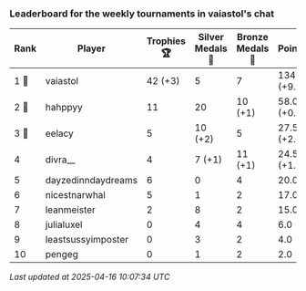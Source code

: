 ### Leaderboard for the weekly tournaments in vaiastol's chat
| Rank | Player | Trophies 🏆 | Silver Medals 🥈 | Bronze Medals 🥉 | Points |
|------|--------|-------------|------------------|------------------|--------|
| 1 🥇 | vaiastol | 42 (+3) | 5 | 7 | 134.5 (+9.0) |
| 2 🥈 | hahppyy | 11 | 20 | 10 (+1) | 58.0 (+0.5) |
| 3 🥉 | eelacy | 5 | 10 (+2) | 5 | 27.5 (+2.0) |
| 4 | divra__ | 4 | 7 (+1) | 11 (+1) | 24.5 (+1.5) |
| 5 | dayzedinndaydreams | 6 | 0 | 4 | 20.0 |
| 6 | nicestnarwhal | 5 | 1 | 2 | 17.0 |
| 7 | leanmeister | 2 | 8 | 2 | 15.0 |
| 8 | julialuxel | 0 | 4 | 4 | 6.0 |
| 9 | leastsussyimposter | 0 | 3 | 2 | 4.0 |
| 10 | pengeg | 0 | 1 | 2 | 2.0 |

_Last updated at 2025-04-16 10:07:34 UTC_